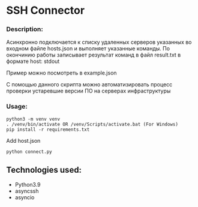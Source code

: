 # SSH Connector

### Description:

Асинхронно подключается к списку удаленных серверов указанных во входном файле hosts.json и выполняет указанные команды.
По окончинию работы записывает результат команд в файл result.txt в формате host: stdout

Пример можно посмотреть в example.json

С помощью данного скрипта можно автоматизировать процесс проверки устаревшие версии ПО на серверах инфраструктуры

### Usage:
```
python3 -m venv venv
. /venv/bin/activate OR /venv/Scripts/activate.bat (For Windows)
pip install -r requirements.txt
```

Add host.json

```
python connect.py
```

## Technologies used:

- Python3.9
- asyncssh
- asyncio